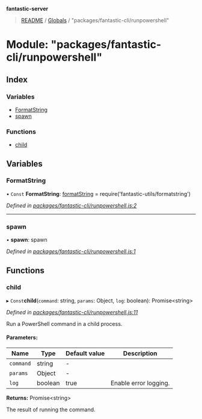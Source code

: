 **fantastic-server**

> [README](../README.md) / [Globals](../globals.md) / "packages/fantastic-cli/runpowershell"

# Module: "packages/fantastic-cli/runpowershell"

## Index

### Variables

* [FormatString](_packages_fantastic_cli_runpowershell_.md#formatstring)
* [spawn](_packages_fantastic_cli_runpowershell_.md#spawn)

### Functions

* [child](_packages_fantastic_cli_runpowershell_.md#child)

## Variables

### FormatString

• `Const` **FormatString**: [formatString](_packages_fantastic_utils_formatstring_.md#formatstring) = require('fantastic-utils/formatstring')

*Defined in [packages/fantastic-cli/runpowershell.js:2](https://github.com/besimorhino/project-fantastic/blob/a9b4b41/packages/fantastic-cli/runpowershell.js#L2)*

___

### spawn

•  **spawn**: spawn

*Defined in [packages/fantastic-cli/runpowershell.js:1](https://github.com/besimorhino/project-fantastic/blob/a9b4b41/packages/fantastic-cli/runpowershell.js#L1)*

## Functions

### child

▸ `Const`**child**(`command`: string, `params`: Object, `log`: boolean): Promise\<string>

*Defined in [packages/fantastic-cli/runpowershell.js:11](https://github.com/besimorhino/project-fantastic/blob/a9b4b41/packages/fantastic-cli/runpowershell.js#L11)*

Run a PowerShell command in a child process.

#### Parameters:

Name | Type | Default value | Description |
------ | ------ | ------ | ------ |
`command` | string | - |  |
`params` | Object | - |  |
`log` | boolean | true | Enable error logging. |

**Returns:** Promise\<string>

The result of running the command.
